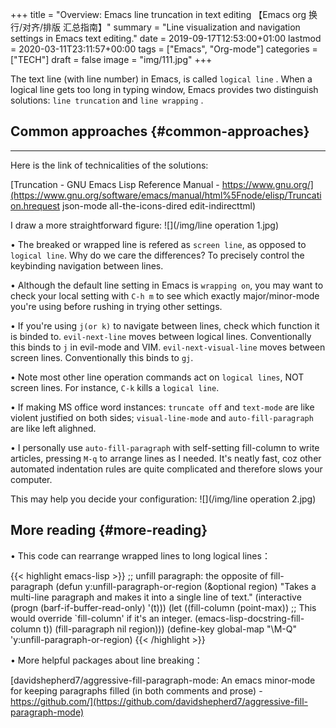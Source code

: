 +++
title = "Overview: Emacs line truncation in text editing 【Emacs org 换行/对齐/排版  汇总指南】"
summary = "Line visualization and navigation settings in Emacs text editing."
date = 2019-09-17T12:53:00+01:00
lastmod = 2020-03-11T23:11:57+00:00
tags = ["Emacs", "Org-mode"]
categories = ["TECH"]
draft = false
image = "img/111.jpg"
+++

The text line (with line number) in Emacs, is called `logical line` . When a logical
line gets <span class="underline">too long</span> in typing window, Emacs provides two distinguish solutions: `line truncation` and `line wrapping` .


## Common approaches {#common-approaches}

---

Here is the link of technicalities of the solutions:

[Truncation - GNU Emacs Lisp Reference Manual - https://www.gnu.org/](https://www.gnu.org/software/emacs/manual/html%5Fnode/elisp/Truncation.hrequest json-mode all-the-icons-dired edit-indirecttml)

I draw a more straightforward figure:
![](/img/line operation 1.jpg)

• The breaked or wrapped line is refered as `screen line`, as opposed to
  `logical line`. Why do we care the
  differences? To precisely control the keybinding navigation between lines.

• Although the default line setting in Emacs is `wrapping on`, you may want to
  check your local setting with `C-h m` to see which exactly major/minor-mode
  you're using before rushing in trying other settings.

• If you're using `j(or k)` to navigate between lines, check which function it is binded
to. `evil-next-line` moves between <span class="underline">logical</span> lines. Conventionally this binds to `j` in
evil-mode and VIM. `evil-next-visual-line` moves between <span class="underline">screen</span> lines. Conventionally this binds to `gj`.

• Note most other line operation commands act on `logical lines`, NOT screen
lines. For instance, `C-k` kills a `logical line`.

• If making MS office word instances: `truncate off` and `text-mode` are like violent <span class="underline">justified on both sides</span>; `visual-line-mode`
  and `auto-fill-paragraph` are like <span class="underline">left alighned</span>.

• I personally use `auto-fill-paragraph` with self-setting fill-column to write
  articles, pressing `M-q` to arrange lines as I needed. It's neatly fast, coz other automated
  indentation rules are quite complicated and therefore slows your computer.

This may help you decide your configuration:
![](/img/line operation 2.jpg)


## More reading {#more-reading}

• This code can rearrange wrapped lines to long logical lines：

{{< highlight emacs-lisp >}}
;; unfill paragraph: the opposite of fill-paragraph
(defun y:unfill-paragraph-or-region (&optional region)
  "Takes a multi-line paragraph and makes it into a single line of text."
  (interactive (progn (barf-if-buffer-read-only) '(t)))
  (let ((fill-column (point-max))
        ;; This would override `fill-column' if it's an integer.
        (emacs-lisp-docstring-fill-column t))
    (fill-paragraph nil region)))
(define-key global-map "\M-Q" 'y:unfill-paragraph-or-region)
{{< /highlight >}}

• More helpful packages about line breaking：

[davidshepherd7/aggressive-fill-paragraph-mode: An emacs minor-mode for keeping paragraphs filled (in both comments and prose) - https://github.com/](https://github.com/davidshepherd7/aggressive-fill-paragraph-mode)

